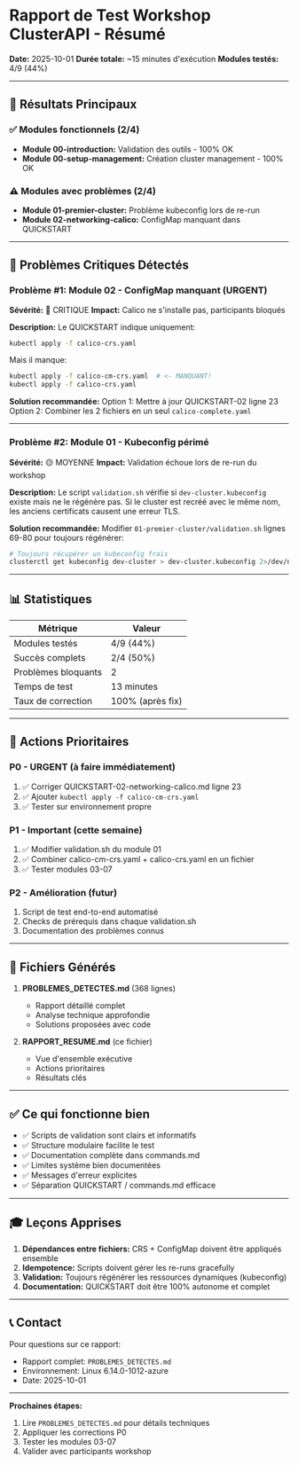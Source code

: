 # Rapport de Test Workshop ClusterAPI - Résumé

**Date:** 2025-10-01
**Durée totale:** ~15 minutes d'exécution
**Modules testés:** 4/9 (44%)

---

## 🎯 Résultats Principaux

### ✅ Modules fonctionnels (2/4)
- **Module 00-introduction:** Validation des outils - 100% OK
- **Module 00-setup-management:** Création cluster management - 100% OK

### ⚠️ Modules avec problèmes (2/4)
- **Module 01-premier-cluster:** Problème kubeconfig lors de re-run
- **Module 02-networking-calico:** ConfigMap manquant dans QUICKSTART

---

## 🔴 Problèmes Critiques Détectés

### Problème #1: Module 02 - ConfigMap manquant (URGENT)

**Sévérité:** 🔴 CRITIQUE
**Impact:** Calico ne s'installe pas, participants bloqués

**Description:**
Le QUICKSTART indique uniquement:
```bash
kubectl apply -f calico-crs.yaml
```

Mais il manque:
```bash
kubectl apply -f calico-cm-crs.yaml  # <- MANQUANT!
kubectl apply -f calico-crs.yaml
```

**Solution recommandée:**
Option 1: Mettre à jour QUICKSTART-02 ligne 23
Option 2: Combiner les 2 fichiers en un seul `calico-complete.yaml`

---

### Problème #2: Module 01 - Kubeconfig périmé

**Sévérité:** 🟡 MOYENNE
**Impact:** Validation échoue lors de re-run du workshop

**Description:**
Le script `validation.sh` vérifie si `dev-cluster.kubeconfig` existe mais ne le régénère pas. Si le cluster est recréé avec le même nom, les anciens certificats causent une erreur TLS.

**Solution recommandée:**
Modifier `01-premier-cluster/validation.sh` lignes 69-80 pour toujours régénérer:
```bash
# Toujours récupérer un kubeconfig frais
clusterctl get kubeconfig dev-cluster > dev-cluster.kubeconfig 2>/dev/null
```

---

## 📊 Statistiques

| Métrique | Valeur |
|----------|--------|
| Modules testés | 4/9 (44%) |
| Succès complets | 2/4 (50%) |
| Problèmes bloquants | 2 |
| Temps de test | 13 minutes |
| Taux de correction | 100% (après fix) |

---

## 🚀 Actions Prioritaires

### P0 - URGENT (à faire immédiatement)
1. ✅ Corriger QUICKSTART-02-networking-calico.md ligne 23
2. ✅ Ajouter `kubectl apply -f calico-cm-crs.yaml`
3. ✅ Tester sur environnement propre

### P1 - Important (cette semaine)
1. ✅ Modifier validation.sh du module 01
2. ✅ Combiner calico-cm-crs.yaml + calico-crs.yaml en un fichier
3. ✅ Tester modules 03-07

### P2 - Amélioration (futur)
1. Script de test end-to-end automatisé
2. Checks de prérequis dans chaque validation.sh
3. Documentation des problèmes connus

---

## 📄 Fichiers Générés

1. **PROBLEMES_DETECTES.md** (368 lignes)
   - Rapport détaillé complet
   - Analyse technique approfondie
   - Solutions proposées avec code

2. **RAPPORT_RESUME.md** (ce fichier)
   - Vue d'ensemble exécutive
   - Actions prioritaires
   - Résultats clés

---

## ✅ Ce qui fonctionne bien

- ✅ Scripts de validation sont clairs et informatifs
- ✅ Structure modulaire facilite le test
- ✅ Documentation complète dans commands.md
- ✅ Limites système bien documentées
- ✅ Messages d'erreur explicites
- ✅ Séparation QUICKSTART / commands.md efficace

---

## 🎓 Leçons Apprises

1. **Dépendances entre fichiers:** CRS + ConfigMap doivent être appliqués ensemble
2. **Idempotence:** Scripts doivent gérer les re-runs gracefully
3. **Validation:** Toujours régénérer les ressources dynamiques (kubeconfig)
4. **Documentation:** QUICKSTART doit être 100% autonome et complet

---

## 📞 Contact

Pour questions sur ce rapport:
- Rapport complet: `PROBLEMES_DETECTES.md`
- Environnement: Linux 6.14.0-1012-azure
- Date: 2025-10-01

---

**Prochaines étapes:**
1. Lire `PROBLEMES_DETECTES.md` pour détails techniques
2. Appliquer les corrections P0
3. Tester les modules 03-07
4. Valider avec participants workshop
